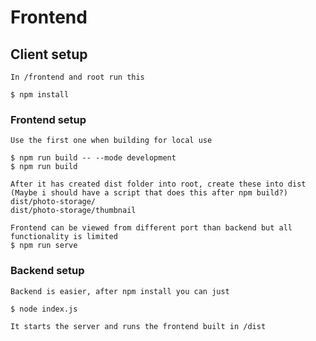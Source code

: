 # Frontend

## Client setup
```
In /frontend and root run this

$ npm install
```

### Frontend setup
```
Use the first one when building for local use

$ npm run build -- --mode development
$ npm run build

After it has created dist folder into root, create these into dist
(Maybe i should have a script that does this after npm build?)
dist/photo-storage/
dist/photo-storage/thumbnail
```

```
Frontend can be viewed from different port than backend but all functionality is limited
$ npm run serve
```

### Backend setup
```
Backend is easier, after npm install you can just

$ node index.js

It starts the server and runs the frontend built in /dist
```

